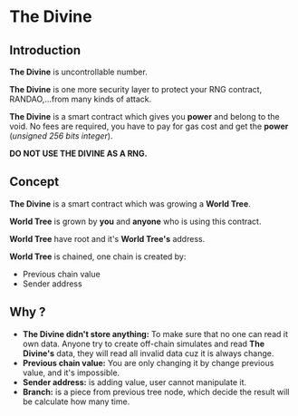 # The Divine

## Introduction

**The Divine** is uncontrollable number.

**The Divine** is one more security layer to protect your RNG contract, RANDAO,...from many kinds of attack.

**The Divine** is a smart contract which gives you **power** and belong to the void. No fees are required, you have to pay for gas cost and get the **power** (*unsigned 256 bits integer*).

**DO NOT USE THE DIVINE AS A RNG.**

## Concept

**The Divine** is a smart contract which was growing a **World Tree**.

**World Tree** is grown by **you** and **anyone** who is using this contract.

**World Tree** have root and it's **World Tree's** address.

**World Tree** is chained, one chain is created by:

* Previous chain value
* Sender address

## Why ?

* **The Divine didn't store anything:** To make sure that no one can read it own data. Anyone try to create off-chain simulates and read **The Divine's** data, they will read all invalid data cuz it is always change.
* **Previous chain value:** You are only changing it by change previous value, and it's impossible.
* **Sender address:** is adding value, user cannot manipulate it.
* **Branch:** is a piece from previous tree node, which decide the result will be calculate how many time. 
